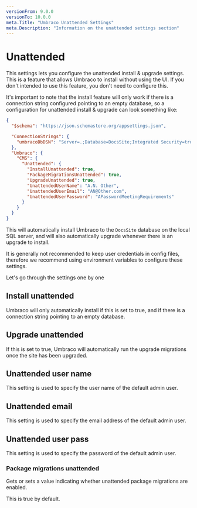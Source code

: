 ```yaml
---
versionFrom: 9.0.0
versionTo: 10.0.0
meta.Title: "Umbraco Unattended Settings"
meta.Description: "Information on the unattended settings section"
---
```


# Unattended

This settings lets you configure the unattended install & upgrade settings. This is a feature that allows Umbraco to install without using the UI. If you don't intended to use this feature, you don't need to configure this.

It's important to note that the install feature will only work if there is a connection string configured pointing to an empty database, so a configuration for unattended install & upgrade can look something like:

```json
{
  "$schema": "https://json.schemastore.org/appsettings.json",

  "ConnectionStrings": {
    "umbracoDbDSN": "Server=.;Database=DocsSite;Integrated Security=true"
  },
  "Umbraco": {
    "CMS": {
      "Unattended": {
        "InstallUnattended": true,
        "PackageMigrationsUnattended": true,
        "UpgradeUnattended": true,
        "UnattendedUserName": "A.N. Other",
        "UnattendedUserEmail": "AN@Other.com",
        "UnattendedUserPassword": "APasswordMeetingRequirements"
      }
    }
  }
}
```

This will automatically install Umbraco to the `DocsSite` database on the local SQL server, and will also automatically upgrade whenever there is an upgrade to install.

It is generally not recommended to keep user credentials in config files, therefore we recommend using environment variables to configure these settings.

Let's go through the settings one by one

## Install unattended

Umbraco will only automatically install if this is set to true, and if there is a connection string pointing to an empty database.

## Upgrade unattended

If this is set to true, Umbraco will automatically run the upgrade migrations once the site has been upgraded.

## Unattended user name

This setting is used to specify the user name of the default admin user.

## Unattended email

This setting is used to specify the email address of the default admin user.

## Unattended user pass

This setting is used to specify the password of the default admin user.

### Package migrations unattended

Gets or sets a value indicating whether unattended package migrations are enabled.

This is true by default.
